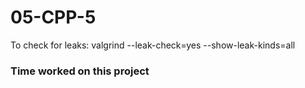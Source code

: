 # 05-CPP-5

To check for leaks:
valgrind --leak-check=yes --show-leak-kinds=all

### Time worked on this project
